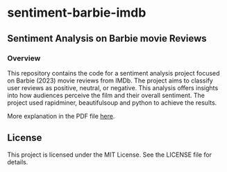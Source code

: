 # sentiment-barbie-imdb

## Sentiment Analysis on Barbie movie Reviews

### Overview

This repository contains the code for a sentiment analysis project focused on Barbie (2023) movie reviews from IMDb. The project aims to classify user reviews as positive, neutral, or negative. This analysis offers insights into how audiences perceive the film and their overall sentiment. The project used rapidminer, beautifulsoup and python to achieve the results. 

More explanation in the PDF file [here](https://github.com/niwlaash/sentiment-barbie-imdb/blob/main/barbie_reviews.csv).

## License

This project is licensed under the MIT License. See the LICENSE file for details.
